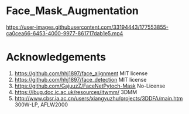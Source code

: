 # Face_Mask_Augmentation

https://user-images.githubusercontent.com/33194443/177553855-ca0cea66-6453-4000-9977-861717dab1e5.mp4

# Acknowledgements
1. https://github.com/hhj1897/face_alignment MIT license
2. https://github.com/hhj1897/face_detection MIT license
3. https://github.com/GajuuzZ/FaceNetPytoch-Mask No-License
4. https://ibug.doc.ic.ac.uk/resources/itwmm/ 3DMM
5. http://www.cbsr.ia.ac.cn/users/xiangyuzhu/projects/3DDFA/main.htm 300W-LP, AFLW2000
